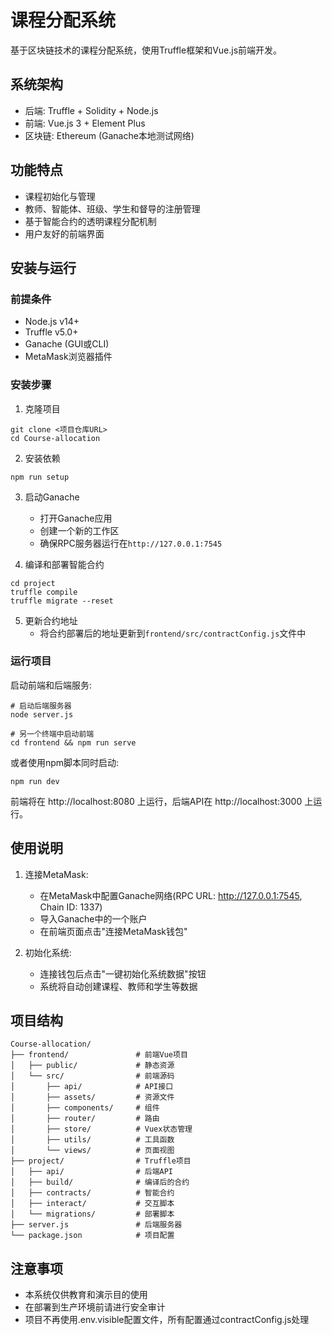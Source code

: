 # 课程分配系统

基于区块链技术的课程分配系统，使用Truffle框架和Vue.js前端开发。

## 系统架构

- 后端: Truffle + Solidity + Node.js
- 前端: Vue.js 3 + Element Plus
- 区块链: Ethereum (Ganache本地测试网络)

## 功能特点

- 课程初始化与管理
- 教师、智能体、班级、学生和督导的注册管理
- 基于智能合约的透明课程分配机制
- 用户友好的前端界面

## 安装与运行

### 前提条件

- Node.js v14+
- Truffle v5.0+
- Ganache (GUI或CLI)
- MetaMask浏览器插件

### 安装步骤

1. 克隆项目
```
git clone <项目仓库URL>
cd Course-allocation
```

2. 安装依赖
```
npm run setup
```

3. 启动Ganache
   - 打开Ganache应用
   - 创建一个新的工作区
   - 确保RPC服务器运行在`http://127.0.0.1:7545`

4. 编译和部署智能合约
```
cd project
truffle compile
truffle migrate --reset
```

5. 更新合约地址
   - 将合约部署后的地址更新到`frontend/src/contractConfig.js`文件中

### 运行项目

启动前端和后端服务:
```
# 启动后端服务器
node server.js

# 另一个终端中启动前端
cd frontend && npm run serve
```

或者使用npm脚本同时启动:
```
npm run dev
```

前端将在 http://localhost:8080 上运行，后端API在 http://localhost:3000 上运行。

## 使用说明

1. 连接MetaMask:
   - 在MetaMask中配置Ganache网络(RPC URL: http://127.0.0.1:7545, Chain ID: 1337)
   - 导入Ganache中的一个账户
   - 在前端页面点击"连接MetaMask钱包"

2. 初始化系统:
   - 连接钱包后点击"一键初始化系统数据"按钮
   - 系统将自动创建课程、教师和学生等数据

## 项目结构

```
Course-allocation/
├── frontend/               # 前端Vue项目
│   ├── public/             # 静态资源
│   └── src/                # 前端源码
│       ├── api/            # API接口
│       ├── assets/         # 资源文件
│       ├── components/     # 组件
│       ├── router/         # 路由
│       ├── store/          # Vuex状态管理
│       ├── utils/          # 工具函数
│       └── views/          # 页面视图
├── project/                # Truffle项目
│   ├── api/                # 后端API
│   ├── build/              # 编译后的合约
│   ├── contracts/          # 智能合约
│   ├── interact/           # 交互脚本
│   └── migrations/         # 部署脚本
├── server.js               # 后端服务器
└── package.json            # 项目配置
```

## 注意事项

- 本系统仅供教育和演示目的使用
- 在部署到生产环境前请进行安全审计
- 项目不再使用.env.visible配置文件，所有配置通过contractConfig.js处理